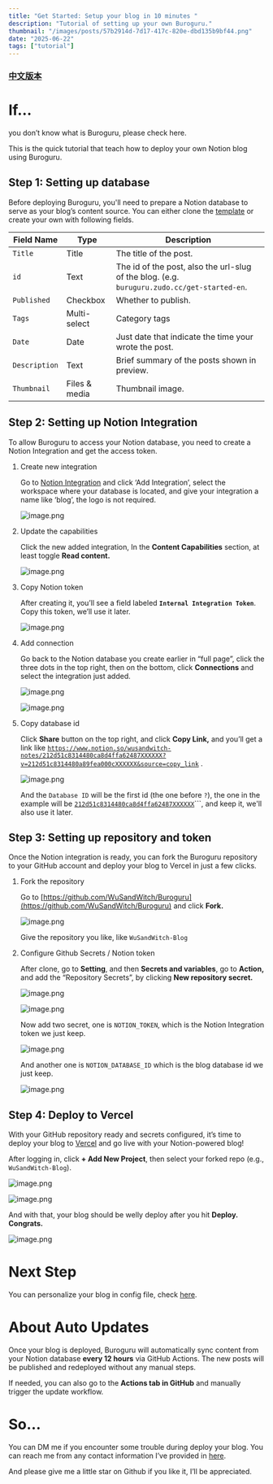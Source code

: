 ```yaml
---
title: "Get Started: Setup your blog in 10 minutes "
description: "Tutorial of setting up your own Buroguru."
thumbnail: "/images/posts/57b2914d-7d17-417c-820e-dbd135b9bf44.png"
date: "2025-06-22"
tags: ["tutorial"]
---
```


### [中文版本](https://buroguru.zudo.cc/posts/get-started-zh)


# If…


you don’t know what is Buroguru, please check here.


This is the quick tutorial that teach how to deploy your own Notion blog using Buroguru.


## Step 1: Setting up database


Before deploying Buroguru, you'll need to prepare a Notion database to serve as your blog’s content source. You can either clone the [template](/21ad51c831448068b621f3b5def5dd2d) or create your own with following fields.


| Field Name    | Type          | Description                                                                                 |
| ------------- | ------------- | ------------------------------------------------------------------------------------------- |
| `Title`       | Title         | The title of the post.                                                                      |
| `id`          | Text          | The id of the post, also the url-slug of the blog. (e.g. `buruguru.zudo.cc/get-started-en`. |
| `Published`   | Checkbox      | Whether to publish.                                                                         |
| `Tags`        | Multi-select  | Category tags                                                                               |
| `Date`        | Date          | Just date that indicate the time your wrote the post.                                       |
| `Description` | Text          | Brief summary of the posts shown in preview.                                                |
| `Thumbnail`   | Files & media | Thumbnail image.                                                                            |


## Step 2: Setting up Notion Integration


To allow Buroguru to access your Notion database, you need to create a Notion Integration and get the access token.

1. Create new integration

	Go to [Notion Integration](https://www.notion.so/profile/integrations) and click ‘Add Integration’, select the workspace where your database is located, and give your integration a name like ‘blog’, the logo is not required.


	![image.png](/images/posts/67e20c53-eaca-4dd1-acd7-3682fb14e5d5.png)

2. Update the capabilities

	Click the new added integration, In the **Content Capabilities** section, at least toggle **Read content.**


	![image.png](/images/posts/5077dab3-1eaf-4f73-99b0-5712bd23c090.png)

3. Copy Notion token

	After creating it, you’ll see a field labeled **`Internal Integration Token`**. Copy this token, we’ll use it later.


	![image.png](/images/posts/821b3781-ff14-4e60-a12e-aa5bbf5d7ac1.png)

4. Add connection

	Go back to the Notion database you create earlier in “full page”, click the three dots in the top right, then on the bottom, click **Connections** and select the integration just added.


	![image.png](/images/posts/472b363d-f400-442e-8eda-28440a293830.png)


	![image.png](/images/posts/326d17c5-2988-4163-bb93-174d5481322d.png)

5. Copy database id

	Click **Share** button on the top right, and click **Copy Link,** and you’ll get a link like [`https://www.notion.so/wusandwitch-notes/212d51c8314480ca8d4ffa62487XXXXXX?v=212d51c8314480a89fea000cXXXXXX&source=copy_link`](https://www.notion.so/wusandwitch-notes/212d51c8314480ca8d4ffa624873e734?v=212d51c8314480a89fea000c43f4e73f) .


	![image.png](/images/posts/d0944bda-92b0-4c42-bbad-be7490533bea.png)


	And the `Database ID` will be the first id (the one before `?`), the one in the example will be  [`212d51c8314480ca8d4ffa62487XXXXXX`](https://www.notion.so/wusandwitch-notes/212d51c8314480ca8d4ffa624873e734?v=212d51c8314480a89fea000c43f4e73f)```, and keep it, we'll also use it later.


## Step 3: Setting up repository and token


Once the Notion integration is ready, you can fork the Buroguru repository to your GitHub account and deploy your blog to Vercel in just a few clicks.

1. Fork the repository

	Go to [https://github.com/WuSandWitch/Buroguru](https://github.com/WuSandWitch/Buroguru) and click **Fork.**


	![image.png](/images/posts/291db367-582d-48dd-b5fd-af5bc9b5de6d.png)


	Give the repository you like, like `WuSandWitch-Blog`

2. Configure Github Secrets /  Notion token

	After clone, go to **Setting**, and then **Secrets and variables**, go to **Action,** and add the “Repository Secrets”, by clicking **New repository secret.**


	![image.png](/images/posts/b657333c-33c8-4600-8a1e-b7c33b790d08.png)


	![image.png](/images/posts/c51b95d7-cdb7-4e62-a03c-61870002c7e9.png)


	Now add two secret, one is `NOTION_TOKEN`, which is the Notion Integration token we just keep.


	![image.png](/images/posts/beb0393a-4e25-42bc-9fde-4c72039968e5.png)


	And another one is `NOTION_DATABASE_ID` which is the blog database id we just keep.


	![image.png](/images/posts/1b07025c-47e8-4afb-a831-50dbe9ed8435.png)


## Step 4: Deploy to Vercel


With your GitHub repository ready and secrets configured, it’s time to deploy your blog to [Vercel](https://vercel.com/) and go live with your Notion-powered blog!


After logging in, click **+ Add New Project**, then select your forked repo (e.g., `WuSandWitch-Blog`).


![image.png](/images/posts/0d06b59f-36fe-41ec-aa8b-cd0d7c58f595.png)


![image.png](/images/posts/37049518-3dbf-4380-a65c-2eba8b17ab24.png)


And with that, your blog should be welly deploy after you hit **Deploy. Congrats.**


![image.png](/images/posts/1ccaafcb-018d-4fd4-847b-6908b67a7ec6.png)


# Next Step


You can personalize your blog in config file, check [here](https://buroguru.zudo.cc/posts/config-guide-en).


# About Auto Updates


Once your blog is deployed, Buroguru will automatically sync content from your Notion database **every 12 hours** via GitHub Actions. The new posts will be published and redeployed without any manual steps.


If needed, you can also go to the **Actions tab in GitHub** and manually trigger the update workflow.


# So…


You can DM me if you encounter some trouble during deploy your blog. You can reach me from any contact information I’ve provided in [here](https://wusandwitch.zudo.cc/).


And please give me a little star on Github if you like it, I’ll be appreciated.

